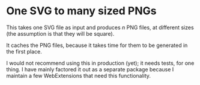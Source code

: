 One SVG to many sized PNGs
==========================

This takes one SVG file as input and produces *n* PNG files, at different sizes (the assumption is that they will be square).

It caches the PNG files, because it takes time for them to be generated in the first place.

I would not recommend using this in production (yet); it needs tests, for one thing. I have mainly factored it out as a separate package because I maintain a few WebExtensions that need this functionality.
